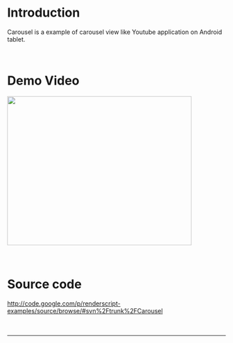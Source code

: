 # Introduction #

Carousel is a example of carousel view like Youtube application on Android tablet.<br>

<br>
<h1>Demo Video</h1>
<a href='http://www.youtube.com/watch?feature=player_embedded&v=ke9tTCzkRTg' target='_blank'><img src='http://img.youtube.com/vi/ke9tTCzkRTg/0.jpg' width='425' height=344 /></a><br>
<br>
<br>
<h1>Source code</h1>
<a href='http://code.google.com/p/renderscript-examples/source/browse/#svn%2Ftrunk%2FPageCurl'><a href='http://code.google.com/p/renderscript-examples/source/browse/#svn%2Ftrunk%2FCarousel'>http://code.google.com/p/renderscript-examples/source/browse/#svn%2Ftrunk%2FCarousel</a></a>

<br>
<br>
<br>
<hr><br>
<br>
<br>
<br>

